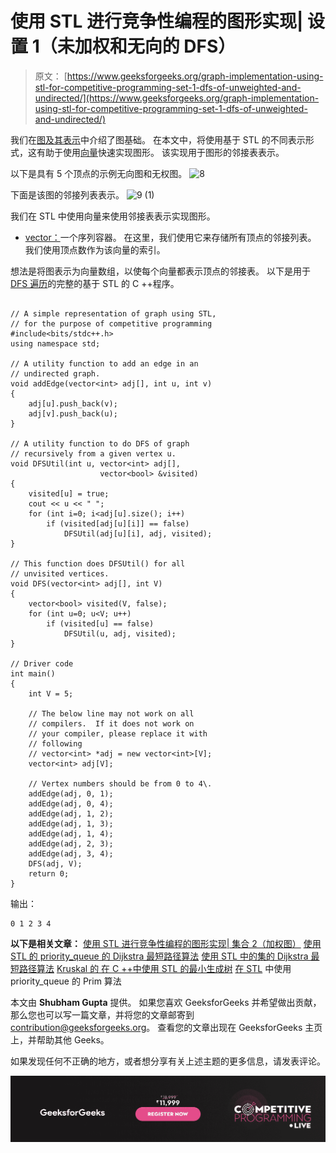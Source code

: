 # 使用 STL 进行竞争性编程的图形实现| 设置 1（未加权和无向的 DFS）

> 原文： [https://www.geeksforgeeks.org/graph-implementation-using-stl-for-competitive-programming-set-1-dfs-of-unweighted-and-undirected/](https://www.geeksforgeeks.org/graph-implementation-using-stl-for-competitive-programming-set-1-dfs-of-unweighted-and-undirected/)

我们在[图及其表示](https://www.geeksforgeeks.org/graph-and-its-representations/)中介绍了图基础。 在本文中，将使用基于 STL 的不同表示形式，这有助于使用[向量](http://quiz.geeksforgeeks.org/vector-sequence-containers-the-c-standard-template-library-stl-set-1/)快速实现图形。 该实现用于图形的邻接表表示。

以下是具有 5 个顶点的示例无向图和无权图。
![8](img/1ef79a5320e6115e8c3ada572164793e.png)

下面是该图的邻接列表表示。
![9 (1)](img/218bff5938529b5ffa08e970848d05ad.png)

我们在 STL 中使用向量来使用邻接表表示实现图形。

*   [vector：](http://quiz.geeksforgeeks.org/vector-sequence-containers-the-c-standard-template-library-stl-set-1/)一个序列容器。 在这里，我们使用它来存储所有顶点的邻接列表。 我们使用顶点数作为该向量的索引。

想法是将图表示为向量数组，以使每个向量都表示顶点的邻接表。 以下是用于 [DFS 遍历](https://www.geeksforgeeks.org/depth-first-traversal-for-a-graph/)的完整的基于 STL 的 C ++程序。

```

// A simple representation of graph using STL, 
// for the purpose of competitive programming 
#include<bits/stdc++.h> 
using namespace std; 

// A utility function to add an edge in an 
// undirected graph. 
void addEdge(vector<int> adj[], int u, int v) 
{ 
    adj[u].push_back(v); 
    adj[v].push_back(u); 
} 

// A utility function to do DFS of graph 
// recursively from a given vertex u. 
void DFSUtil(int u, vector<int> adj[], 
                    vector<bool> &visited) 
{ 
    visited[u] = true; 
    cout << u << " "; 
    for (int i=0; i<adj[u].size(); i++) 
        if (visited[adj[u][i]] == false) 
            DFSUtil(adj[u][i], adj, visited); 
} 

// This function does DFSUtil() for all  
// unvisited vertices. 
void DFS(vector<int> adj[], int V) 
{ 
    vector<bool> visited(V, false); 
    for (int u=0; u<V; u++) 
        if (visited[u] == false) 
            DFSUtil(u, adj, visited); 
} 

// Driver code 
int main() 
{ 
    int V = 5; 

    // The below line may not work on all 
    // compilers.  If it does not work on 
    // your compiler, please replace it with 
    // following 
    // vector<int> *adj = new vector<int>[V]; 
    vector<int> adj[V]; 

    // Vertex numbers should be from 0 to 4\. 
    addEdge(adj, 0, 1); 
    addEdge(adj, 0, 4); 
    addEdge(adj, 1, 2); 
    addEdge(adj, 1, 3); 
    addEdge(adj, 1, 4); 
    addEdge(adj, 2, 3); 
    addEdge(adj, 3, 4); 
    DFS(adj, V); 
    return 0; 
} 

```

输出：

```
0 1 2 3 4
```

**以下是相关文章：**
[使用 STL 进行竞争性编程的图形实现| 集合 2（加权图）](https://www.geeksforgeeks.org/graph-implementation-using-stl-for-competitive-programming-set-2-weighted-graph/)
[使用 STL 的 priority_queue 的 Dijkstra 最短路径算法](https://www.geeksforgeeks.org/dijkstras-shortest-path-algorithm-using-priority_queue-stl/)
[使用 STL 中的集的 Dijkstra 最短路径算法](https://www.geeksforgeeks.org/dijkstras-shortest-path-algorithm-using-set-in-stl/)
[Kruskal 的 在 C ++中使用 STL 的最小生成树](https://www.geeksforgeeks.org/kruskals-minimum-spanning-tree-using-stl-in-c/)
[在 STL](https://www.geeksforgeeks.org/prims-algorithm-using-priority_queue-stl/) 中使用 priority_queue 的 Prim 算法

本文由 **Shubham Gupta** 提供。 如果您喜欢 GeeksforGeeks 并希望做出贡献，那么您也可以写一篇文章，并将您的文章邮寄到 contribution@geeksforgeeks.org。 查看您的文章出现在 GeeksforGeeks 主页上，并帮助其他 Geeks。

如果发现任何不正确的地方，或者想分享有关上述主题的更多信息，请发表评论。

[![competitive-programming-img](img/5211864e7e7a28eeeb039fa5d6073a24.png)](https://practice.geeksforgeeks.org/courses/competitive-programming-live?utm_source=geeksforgeeks&utm_medium=article&utm_campaign=gfg_article_cp)